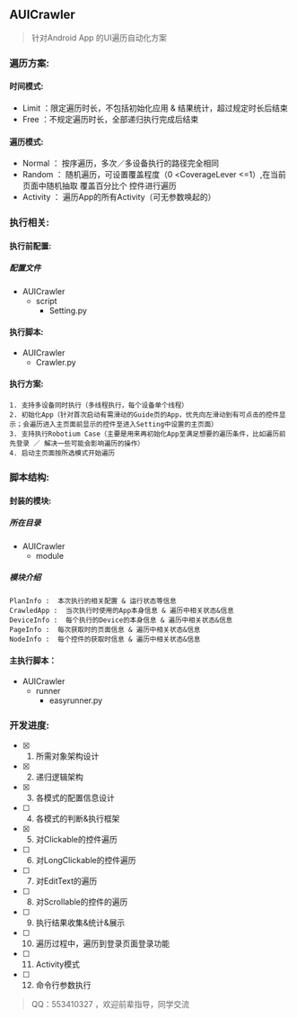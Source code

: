 ## AUICrawler
> 针对Android App 的UI遍历自动化方案 
### 遍历方案:
#### 时间模式:
* Limit ：限定遍历时长，不包括初始化应用 & 结果统计，超过规定时长后结束
* Free  ：不规定遍历时长，全部递归执行完成后结束
#### 遍历模式:
* Normal ： 按序遍历，多次／多设备执行的路径完全相同
* Random ： 随机遍历，可设置覆盖程度（0 <CoverageLever <=1）,在当前页面中随机抽取 覆盖百分比个 控件进行遍历
* Activity ： 遍历App的所有Activity（可无参数唤起的）
### 执行相关:
#### 执行前配置:
##### 配置文件
- AUICrawler
  - script
    - Setting.py
#### 执行脚本:
- AUICrawler
  - Crawler.py
#### 执行方案:
```
1. 支持多设备同时执行（多线程执行，每个设备单个线程）
2. 初始化App（针对首次启动有需滑动的Guide页的App，优先向左滑动到有可点击的控件显示；会遍历进入主页面前显示的控件至进入Setting中设置的主页面）
3. 支持执行Robotium Case（主要是用来再初始化App至满足想要的遍历条件，比如遍历前先登录 ／ 解决一些可能会影响遍历的操作）
4. 启动主页面按所选模式开始遍历
```
### 脚本结构:
#### 封装的模块:
##### 所在目录
- AUICrawler
  - module
##### 模块介绍
```
PlanInfo :  本次执行的相关配置 & 运行状态等信息 
CrawledApp :  当次执行时使用的App本身信息 & 遍历中相关状态&信息 
DeviceInfo :  每个执行的Device的本身信息 & 遍历中相关状态&信息 
PageInfo :  每次获取时的页面信息 & 遍历中相关状态&信息 
NodeInfo :  每个控件的获取时信息 & 遍历中相关状态&信息
```
#### 主执行脚本： 
- AUICrawler
  - runner
    - easyrunner.py
### 开发进度:
- [x] 1. 所需对象架构设计 
- [x] 2. 递归逻辑架构 
- [x] 3. 各模式的配置信息设计 
- [ ] 4. 各模式的判断&执行框架 
- [x] 5. 对Clickable的控件遍历 
- [ ] 6. 对LongClickable的控件遍历
- [ ] 7. 对EditText的遍历
- [ ] 8. 对Scrollable的控件的遍历 
- [ ] 9. 执行结果收集&统计&展示
- [ ] 10. 遍历过程中，遍历到登录页面登录功能
- [ ] 11. Activity模式 
- [ ] 12. 命令行参数执行

> QQ：553410327 ，欢迎前辈指导，同学交流 
